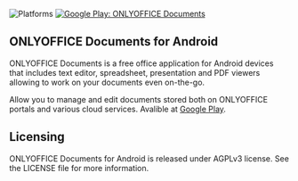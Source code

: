 ![Platforms](https://img.shields.io/badge/platforms-android-lightgrey.svg)
[![Google Play: ONLYOFFICE Documents](https://img.shields.io/badge/version-5.4.0-blue.svg?style=flat)](https://play.google.com/store/apps/details?id=com.onlyoffice.documents)

## ONLYOFFICE Documents for Android

ONLYOFFICE Documents is a free office application for Android devices that includes text editor, spreadsheet, presentation and PDF viewers allowing to work on your documents even on-the-go.

Allow you to manage and edit documents stored both on ONLYOFFICE portals and various cloud services. Avalible at [Google Play](https://play.google.com/store/apps/details?id=com.onlyoffice.documents).

## Licensing
ONLYOFFICE Documents for Android is released under AGPLv3 license. See the LICENSE file for more information.
